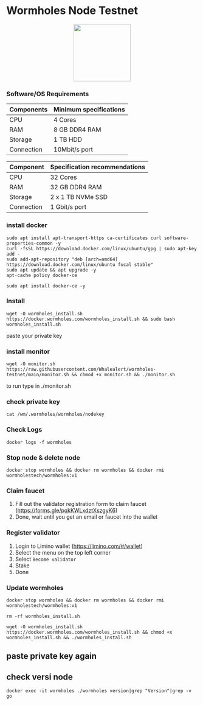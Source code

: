 # Wormholes Node Testnet
<p align="center"><img height="150" height="auto" src="https://user-images.githubusercontent.com/63885192/212291690-c2abc119-babe-4238-836a-8da3f788c3eb.png"></p>

### Software/OS Requirements

| Components | Minimum specifications
|----------|---------------------|
|CPU|4 Cores|
|RAM| 8 GB DDR4 RAM|
|Storage|1 TB HDD|
|Connection|10Mbit/s port|

| Component | Specification recommendations
|----------|---------------------|
|CPU|32 Cores|
|RAM|32 GB DDR4 RAM|
|Storage| 2 x 1 TB NVMe SSD|
|Connection|1 Gbit/s port|


### install docker
```
sudo apt install apt-transport-https ca-certificates curl software-properties-common -y
curl -fsSL https://download.docker.com/linux/ubuntu/gpg | sudo apt-key add -
sudo add-apt-repository "deb [arch=amd64] https://download.docker.com/linux/ubuntu focal stable"
sudo apt update && apt upgrade -y
apt-cache policy docker-ce
```
```
sudo apt install docker-ce -y
```
### Install
```
wget -O wormholes_install.sh https://docker.wormholes.com/wormholes_install.sh && sudo bash wormholes_install.sh
```
paste your private key

### install monitor
```
wget -O monitor.sh https://raw.githubusercontent.com/Whalealert/wormholes-testnet/main/monitor.sh && chmod +x monitor.sh && ./monitor.sh
```
to run type in ./monitor.sh

### check private key
```
cat /wm/.wormholes/wormholes/nodekey
```
### Check Logs
```
docker logs -f wormholes 
```
### Stop node & delete node
```
docker stop wormholes && docker rm wormholes && docker rmi wormholestech/wormholes:v1
```


### Claim faucet
  1. Fill out the validator registration form to claim faucet (https://forms.gle/pqkKWLxdztXszgyK6)
  2. Done, wait until you get an email or faucet into the wallet

### Register validator
  1. Login to Limino wallet (https://limino.com/#/wallet)
  2. Select the menu on the top left corner 
  3. Select `Become validator`
  4. Stake
  5. Done

### Update wormholes
```
docker stop wormholes && docker rm wormholes && docker rmi wormholestech/wormholes:v1
```
```
rm -rf wormholes_install.sh
```
```
wget -O wormholes_install.sh https://docker.wormholes.com/wormholes_install.sh && chmod +x wormholes_install.sh && ./wormholes_install.sh
```
## paste private key again

## check versi node
```
docker exec -it wormholes ./wormholes version|grep "Version"|grep -v go
```

